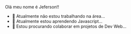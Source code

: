 Olá meu nome é Jeferson!!
- 🔭 Atualmente não estou trabalhando na área...
- 🌱 Atualmente estou aprendendo Javascript...
- 👯 Estou procurando colaborar em projetos de Dev Web...

<!---
Jeferson-GG/Jeferson-GG is a ✨ special ✨ repository because its `README.md` (this file) appears on your GitHub profile.
You can click the Preview link to take a look at your changes.
--->
